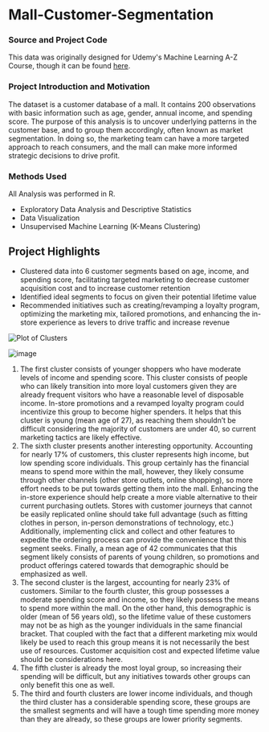# Mall-Customer-Segmentation

### Source and Project Code 
This data was originally designed for Udemy's Machine Learning A-Z Course, though it can be found [here](https://github.com/PatrickJWalsh/Mall-Customer-Segmentation/blob/master/Mall%20Customer%20Clustering.R).  

### Project Introduction and Motivation
The dataset is a customer database of a mall.  It contains 200 observations with basic information such as age, gender, annual income, and spending score.  The purpose of this analysis is to uncover underlying patterns in the customer base, and to group them accordingly, often known as market segmentation.  In doing so, the marketing team can have a more targeted approach to reach consumers, and the mall can make more informed strategic decisions to drive profit. 

### Methods Used
All Analysis was performed in R.

* Exploratory Data Analysis and Descriptive Statistics
* Data Visualization
* Unsupervised Machine Learning (K-Means Clustering)

## Project Highlights
* Clustered data into 6 customer segments based on age, income, and spending score, facilitating targeted marketing to decrease customer acquisition cost and to increase customer retention
* Identified ideal segments to focus on given their potential lifetime value
* Recommended initiatives such as creating/revamping a loyalty program, optimizing the marketing mix, tailored promotions, and enhancing the in-store experience as levers to drive traffic and increase revenue   

![Plot of Clusters](https://user-images.githubusercontent.com/71853253/95225835-380b8780-07ca-11eb-9fcd-9b0240791ba1.png)

![image](https://user-images.githubusercontent.com/71853253/95238012-ecaba600-07d6-11eb-8e9b-45365182fc36.png)

1)	The first cluster consists of younger shoppers who have moderate levels of income and spending score.  This cluster consists of people who can likely transition into more loyal customers given they are already frequent visitors who have a reasonable level of disposable income.  In-store promotions and a revamped loyalty program could incentivize this group to become higher spenders.  It helps that this cluster is young (mean age of 27), as reaching them shouldn’t be difficult considering the majority of customers are under 40, so current marketing tactics are likely effective.
2)  The sixth cluster presents another interesting opportunity.  Accounting for nearly 17% of customers, this cluster represents high income, but low spending score individuals.  This group certainly has the financial means to spend more within the mall, however, they likely consume through other channels (other store outlets, online shopping), so more effort needs to be put towards getting them into the mall. Enhancing the in-store experience should help create a more viable alternative to their current purchasing outlets.  Stores with customer journeys that cannot be easily replicated online should take full advantage (such as fitting clothes in person, in-person demonstrations of technology, etc.)  Additionally, implementing click and collect and other features to expedite the ordering process can provide the convenience that this segment seeks.  Finally, a mean age of 42 communicates that this segment likely consists of parents of young children, so promotions and product offerings catered towards that demographic should be emphasized as well.  
3)	The second cluster is the largest, accounting for nearly 23% of customers.  Similar to the fourth cluster, this group possesses a moderate spending score and income, so they likely possess the means to spend more within the mall.  On the other hand, this demographic is older (mean of 56 years old), so the lifetime value of these customers may not be as high as the younger individuals in the same financial bracket.  That coupled with the fact that a different marketing mix would likely be used to reach this group means it is not necessarily the best use of resources.  Customer acquisition cost and expected lifetime value should be considerations here.  
4)	The fifth cluster is already the most loyal group, so increasing their spending will be difficult, but any initiatives towards other groups can only benefit this one as well.
5)	The third and fourth clusters are lower income individuals, and though the third cluster has a considerable spending score, these groups are the smallest segments and will have a tough time spending more money than they are already, so these groups are lower priority segments.  


